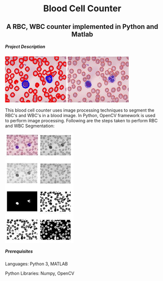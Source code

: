 <h1 align = "center"> Blood Cell Counter </h1>
<h2 align = "center"> A RBC, WBC counter implemented in Python and Matlab </h2>

<h5> Project Description </h5>
<img src="./images/python.jpg" alt="Project Output Python" height = 150px width=200px>
<img src="./images/matlab.jpg" alt="Project Output Matlab" height = 150px width=200px>
<p>This blood cell counter uses image processing techniques to segment the RBC's and WBC's in a blood image. In Python, OpenCV framework is used to perform image processing. Following are the steps taken to perform RBC and WBC Segmentation:</p>
<img src="./images/algo.jpg" alt="Algorithm" align="center">

<h5> Prerequisites </h5>
<p>Languages: Python 3, MATLAB</p>
<p>Python Libraries: Numpy, OpenCV</p>